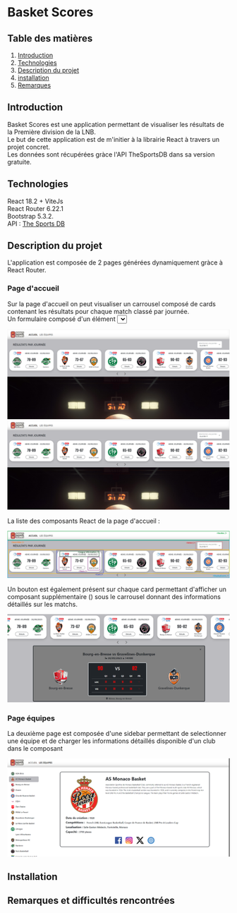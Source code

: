 # Basket Scores

## Table des matières 

1. [Introduction](#Introduction)
2. [Technologies](#Technologies)
3. [Description du projet](#Description)
5. [installation](#Installation)
6. [Remarques](#Remarques)

## Introduction

Basket Scores est une application permettant de visualiser les résultats de la Première division de la LNB.  
Le but de cette application est de m'initier à la librairie React à travers un projet concret.  
Les données sont récupérées gràce l'API TheSportsDB dans sa version gratuite.  

## Technologies 

React 18.2 + ViteJs  
React Router 6.22.1  
Bootstrap 5.3.2.  
API : [The Sports DB](https://www.thesportsdb.com/)  

## Description du projet

L'application est composée de 2 pages générées dynamiquement gràce à React Router.

### Page d'accueil

Sur la page d'accueil on peut visualiser un carrousel composé de cards contenant les résultats pour chaque match classé par journée.                                    
Un formulaire composé d'un élément <select> permet à l'utilisateur de sélectionner une journée à afficher. Au clique, la liste des cards est actualisé.                  

![capture d'écran de l'application Basket Score, montrant le caroussel affichant les résultats des matchs par journée](/annexes/capture_ecran_accueil_carrousel.png)
<img src="/annexes/capture_ecran_accueil_carrousel.png">

La liste des composants React de la page d'accueil :                              

![Liste des composants React de la page d'accueil](/annexes/composants_react_accueil.jpg)

Un bouton est également présent sur chaque card permettant d'afficher un composant supplémentaire (<EventDetails />) sous le carrousel donnant des informations détaillés sur les matchs.

![affichage du composant eventDetails](/annexes/affichage_composant_eventdetails.png)

### Page équipes

La deuxième page est composée d'une sidebar permettant de selectionner une équipe et de charger les informations détaillés disponible d'un club dans le composant <Teamdetails />  

![capture d'écran de l'application Basket Score, page équipes](/annexes/capture_ecran_page_equipes.png)  

## Installation

## Remarques et difficultés rencontrées

